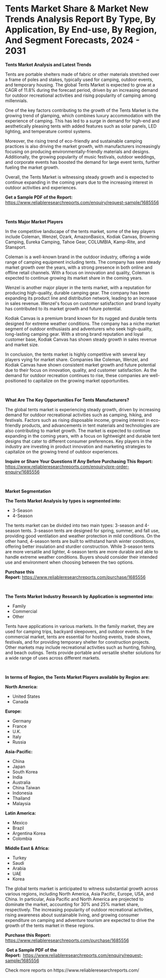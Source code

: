 <p><h1>Tents Market Share & Market New Trends Analysis Report By Type, By Application, By End-use, By Region, And Segment Forecasts, 2024 - 2031</h1></p><p><strong>Tents Market Analysis and Latest Trends</strong></p>
<p><p>Tents are portable shelters made of fabric or other materials stretched over a frame of poles and stakes, typically used for camping, outdoor events, and temporary housing. The global Tents Market is expected to grow at a CAGR of 11.8% during the forecast period, driven by an increasing demand for outdoor recreational activities and rising popularity of camping among millennials.</p><p>One of the key factors contributing to the growth of the Tents Market is the growing trend of glamping, which combines luxury accommodation with the experience of camping. This has led to a surge in demand for high-end and aesthetically pleasing tents with added features such as solar panels, LED lighting, and temperature control systems.</p><p>Moreover, the rising trend of eco-friendly and sustainable camping practices is also driving the market growth, with manufacturers increasingly focusing on producing environmentally-friendly materials and designs. Additionally, the growing popularity of music festivals, outdoor weddings, and corporate events has boosted the demand for large event tents, further fueling the market growth.</p><p>Overall, the Tents Market is witnessing steady growth and is expected to continue expanding in the coming years due to the increasing interest in outdoor activities and experiences.</p></p>
<p><strong>Get a Sample PDF of the Report:&nbsp;</strong> <a href="https://www.reliableresearchreports.com/enquiry/request-sample/1685556">https://www.reliableresearchreports.com/enquiry/request-sample/1685556</a></p>
<p>&nbsp;</p>
<p><strong>Tents Major Market Players</strong></p>
<p><p>In the competitive landscape of the tents market, some of the key players include Coleman, Wenzel, Ozark, AmazonBasics, Kodiak Canvas, Browning Camping, Eureka Camping, Tahoe Gear, COLUMBIA, Kamp-Rite, and Stansport. </p><p>Coleman is a well-known brand in the outdoor industry, offering a wide range of camping equipment including tents. The company has seen steady market growth over the years, with a strong presence in both online and offline retail channels. With a focus on innovation and quality, Coleman is expected to continue growing its market share in the coming years.</p><p>Wenzel is another major player in the tents market, with a reputation for producing high-quality, durable camping gear. The company has been expanding its product line and distribution network, leading to an increase in sales revenue. Wenzel's focus on customer satisfaction and brand loyalty has contributed to its market growth and future potential.</p><p>Kodiak Canvas is a premium brand known for its rugged and durable tents designed for extreme weather conditions. The company has a niche market segment of outdoor enthusiasts and adventurers who seek high-quality, long-lasting camping gear. With a strong brand reputation and loyal customer base, Kodiak Canvas has shown steady growth in sales revenue and market size.</p><p>In conclusion, the tents market is highly competitive with several key players vying for market share. Companies like Coleman, Wenzel, and Kodiak Canvas have shown consistent market growth and future potential due to their focus on innovation, quality, and customer satisfaction. As the demand for outdoor recreation continues to rise, these companies are well-positioned to capitalize on the growing market opportunities.</p></p>
<p>&nbsp;</p>
<p><strong>What Are The Key Opportunities For Tents Manufacturers?</strong></p>
<p><p>The global tents market is experiencing steady growth, driven by increasing demand for outdoor recreational activities such as camping, hiking, and festivals. Factors such as rising disposable income, growing interest in eco-friendly products, and advancements in tent materials and technologies are also contributing to market growth. The market is expected to continue expanding in the coming years, with a focus on lightweight and durable tent designs that cater to different consumer preferences. Key players in the industry are investing in product innovation and marketing strategies to capitalize on the growing trend of outdoor experiences.</p></p>
<p><strong>Inquire or Share Your Questions If Any Before Purchasing This Report:</strong> <a href="https://www.reliableresearchreports.com/enquiry/pre-order-enquiry/1685556">https://www.reliableresearchreports.com/enquiry/pre-order-enquiry/1685556</a></p>
<p>&nbsp;</p>
<p><strong>Market Segmentation</strong></p>
<p><strong>The Tents Market Analysis by types is segmented into:</strong></p>
<p><ul><li>3-Season</li><li>4-Season</li></ul></p>
<p><p>The tents market can be divided into two main types: 3-season and 4-season tents. 3-season tents are designed for spring, summer, and fall use, providing good ventilation and weather protection in mild conditions. On the other hand, 4-season tents are built to withstand harsh winter conditions, offering better insulation and sturdier construction. While 3-season tents are more versatile and lighter, 4-season tents are more durable and able to handle extreme weather conditions. Buyers should consider their intended use and environment when choosing between the two options.</p></p>
<p><strong>Purchase this Report:&nbsp;</strong><a href="https://www.reliableresearchreports.com/purchase/1685556">https://www.reliableresearchreports.com/purchase/1685556</a></p>
<p>&nbsp;</p>
<p><strong>The Tents Market Industry Research by Application is segmented into:</strong></p>
<p><ul><li>Family</li><li>Commercial</li><li>Other</li></ul></p>
<p><p>Tents have applications in various markets. In the family market, they are used for camping trips, backyard sleepovers, and outdoor events. In the commercial market, tents are essential for hosting events, trade shows, festivals, and for providing temporary shelter for construction projects. Other markets may include recreational activities such as hunting, fishing, and beach outings. Tents provide portable and versatile shelter solutions for a wide range of uses across different markets.</p></p>
<p>&nbsp;</p>
<p><strong>In terms of Region, the Tents Market Players available by Region are:</strong></p>
<p>
    <p> <strong> North America: </strong>
        <ul>
            <li>United States</li>
            <li>Canada</li>
        </ul>
        </p> 
    <p> <strong> Europe: </strong>
        <ul>
            <li>Germany</li>
            <li>France</li>
            <li>U.K.</li>
            <li>Italy</li>
            <li>Russia</li>
        </ul>
        </p> 
    <p> <strong> Asia-Pacific: </strong>
        <ul>
            <li>China</li>
            <li>Japan</li>
            <li>South Korea</li>
            <li>India</li>
            <li>Australia</li>
            <li>China Taiwan</li>
            <li>Indonesia</li>
            <li>Thailand</li>
            <li>Malaysia</li>
        </ul>
        </p> 
    <p> <strong> Latin America: </strong>
        <ul>
            <li>Mexico</li>
            <li>Brazil</li>
            <li>Argentina Korea</li>
            <li>Colombia</li>
        </ul>
        </p> 
    <p> <strong> Middle East & Africa: </strong>
        <ul>
            <li>Turkey</li>
            <li>Saudi</li>
            <li>Arabia</li>
            <li>UAE</li>
            <li>Korea</li>
        </ul>
    </p>
    </p>
<p><p>The global tents market is anticipated to witness substantial growth across various regions, including North America, Asia Pacific, Europe, USA, and China. In particular, Asia Pacific and North America are projected to dominate the market, accounting for 30% and 25% market share, respectively. The increasing popularity of outdoor recreational activities, rising awareness about sustainable living, and growing consumer expenditure on camping and adventure tourism are expected to drive the growth of the tents market in these regions.</p></p>
<p><strong>Purchase this Report: </strong><a href="https://www.reliableresearchreports.com/purchase/1685556">https://www.reliableresearchreports.com/purchase/1685556</a></p>
<p>&nbsp;<strong>Get a Sample PDF of the Report:&nbsp;&nbsp;</strong><a href="https://www.reliableresearchreports.com/enquiry/request-sample/1685556">https://www.reliableresearchreports.com/enquiry/request-sample/1685556</a></p>
<p><strong></strong></p>
<p>Check more reports on https://www.reliableresearchreports.com/</p>